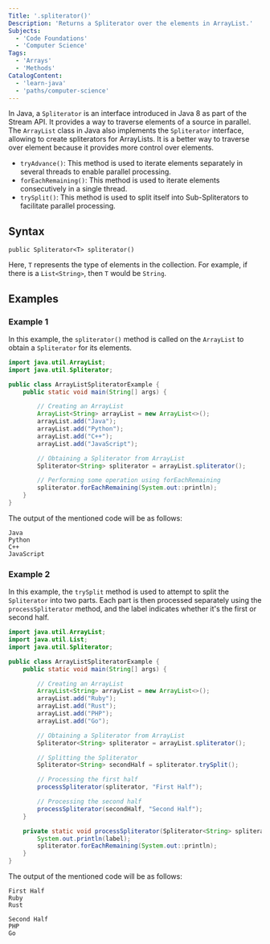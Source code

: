 ```yaml
---
Title: '.spliterator()'
Description: 'Returns a Spliterator over the elements in ArrayList.'
Subjects:
  - 'Code Foundations'
  - 'Computer Science'
Tags:
  - 'Arrays'
  - 'Methods'
CatalogContent:
  - 'learn-java'
  - 'paths/computer-science'
---
```



In Java, a `Spliterator` is an interface introduced in Java 8 as part of the Stream API. It provides a way to traverse elements of a source in parallel.
The `ArrayList` class in Java also implements the `Spliterator` interface, allowing to create spliterators for ArrayLists. It is a better way to traverse over element because it provides more control over elements.

- `tryAdvance()`: This method is used to iterate elements separately in several threads to enable parallel processing.
- `forEachRemaining()`: This method is used to iterate elements consecutively in a single thread.
- `trySplit()`: This method is used to split itself into Sub-Spliterators to facilitate parallel processing.

## Syntax

```pseudo
public Spliterator<T> spliterator()
```

Here, `T` represents the type of elements in the collection. For example, if there is a `List<String>`, then `T` would be `String`.

## Examples

### Example 1

In this example, the `spliterator()` method is called on the `ArrayList` to obtain a `Spliterator` for its elements. 

```java
import java.util.ArrayList;
import java.util.Spliterator;

public class ArrayListSpliteratorExample {
    public static void main(String[] args) {

        // Creating an ArrayList
        ArrayList<String> arrayList = new ArrayList<>();
        arrayList.add("Java");
        arrayList.add("Python");
        arrayList.add("C++");
        arrayList.add("JavaScript");

        // Obtaining a Spliterator from ArrayList
        Spliterator<String> spliterator = arrayList.spliterator();

        // Performing some operation using forEachRemaining
        spliterator.forEachRemaining(System.out::println);
    }
}
```

The output of the mentioned code will be as follows:

```shell
Java
Python
C++
JavaScript
```

### Example 2

In this example, the `trySplit` method is used to attempt to split the `Spliterator` into two parts.
Each part is then processed separately using the `processSpliterator` method, and the label indicates whether it's the first or second half.

```java
import java.util.ArrayList;
import java.util.List;
import java.util.Spliterator;

public class ArrayListSpliteratorExample {
    public static void main(String[] args) {

        // Creating an ArrayList
        ArrayList<String> arrayList = new ArrayList<>();
        arrayList.add("Ruby");
        arrayList.add("Rust");
        arrayList.add("PHP");
        arrayList.add("Go");

        // Obtaining a Spliterator from ArrayList
        Spliterator<String> spliterator = arrayList.spliterator();

        // Splitting the Spliterator
        Spliterator<String> secondHalf = spliterator.trySplit();

        // Processing the first half
        processSpliterator(spliterator, "First Half");

        // Processing the second half
        processSpliterator(secondHalf, "Second Half");
    }

    private static void processSpliterator(Spliterator<String> spliterator, String label) {
        System.out.println(label);
        spliterator.forEachRemaining(System.out::println);
    }
}
```

The output of the mentioned code will be as follows:

```shell
First Half
Ruby
Rust

Second Half
PHP
Go
```
